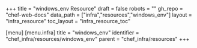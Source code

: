 +++
title = "windows_env Resource"
draft = false
robots = ""
gh_repo = "chef-web-docs"
data_path = ["infra","resources","windows_env"]
layout = "infra_resource"
toc_layout = "infra_resource_toc"

[menu]
  [menu.infra]
    title = "windows_env"
    identifier = "chef_infra/resources/windows_env"
    parent = "chef_infra/resources"
+++

<!-- The contents of this page are automatically generated from the windows_env.yaml file in the data directory. -->
<!-- To suggest a change, edit the https://github.com/chef/chef/blob/main/lib/chef/resource/windows_env.rb file
      and submit a pull request to the https://github.com/chef/chef repository. -->
